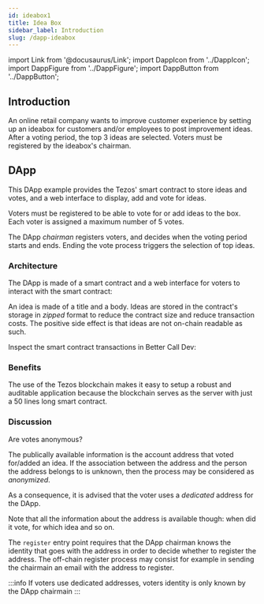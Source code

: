 ```yaml
---
id: ideabox1
title: Idea Box
sidebar_label: Introduction
slug: /dapp-ideabox
---
```

import Link from '@docusaurus/Link';
import DappIcon from '../DappIcon';
import DappFigure from '../DappFigure';
import DappButton from '../DappButton';

<DappFigure img='ideabox-screen.png' width='100%'/>

<DappButton url="https://edukera.github.io/completium-dapp-ideabox/" txt="open dapp"/>

## Introduction

An online retail company wants to improve customer experience by setting up an ideabox for customers and/or employees to post improvement ideas. After a voting period, the top 3 ideas are selected. Voters must be registered by the ideabox's chairman.

## DApp

This DApp example provides the Tezos' smart contract to store ideas and votes, and a web interface to display, add and vote for ideas.

Voters must be registered to be able to vote for or add ideas to the box. Each voter is assigned a maximum number of 5 votes.

The DApp *chairman* registers voters, and decides when the voting period starts and ends. Ending the vote process triggers the selection of top ideas.

### Architecture

The DApp is made of a <Link to='/docs/templates/ideabox'>smart contract</Link> and a web interface for voters to interact with the smart contract:

<DappFigure img='ideabox-archi.svg' width='80%'/>

An idea is made of a title and a body. Ideas are stored in the contract's storage in *zipped* format to reduce the contract size and reduce transaction costs. The positive side effect is that ideas are not on-chain readable as such.

Inspect the smart contract transactions in <Link to='/docs/dapp-tools/bcd'>Better Call Dev</Link>:

<DappButton url="https://better-call.dev/edo2net/KT1QNURPMuFJSmTLRttRutb4gfJ6NS4BfsM6/operations" txt="inspect smart contract"/>

### Benefits

The use of the Tezos blockchain makes it easy to setup a robust and auditable application because the blockchain serves as the server with just a 50 lines long smart contract.

### Discussion

Are votes anonymous?

The publically available information is the account address that voted for/added an idea. If the association between the address and the person the address belongs to is unknown, then the process may be considered as *anonymized*.

As a consequence, it is advised that the voter uses a *dedicated* address for the DApp.

Note that all the information about the address is available though: when did it vote, for which idea and so on.

The `register` entry point requires that the DApp chairman knows the identity that goes with the address in order to decide whether to register the address. The off-chain register process may consist for example in sending the chairmain an email with the address to register.

:::info
If voters use dedicated addresses, voters identity is only known by the DApp chairmain
:::

